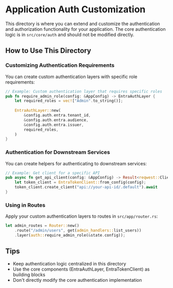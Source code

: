 # Application Auth Customization

This directory is where you can extend and customize the authentication and authorization functionality for your application. The core authentication logic is in `src/core/auth` and should not be modified directly.

## How to Use This Directory

### Customizing Authentication Requirements

You can create custom authentication layers with specific role requirements:

```rust
// Example: Custom authentication layer that requires specific roles
pub fn require_admin_role(config: &AppConfig) -> EntraAuthLayer {
    let required_roles = vec!["Admin".to_string()];
    
    EntraAuthLayer::new(
        &config.auth.entra.tenant_id,
        &config.auth.entra.audience,
        &config.auth.entra.issuer,
        required_roles,
    )
}
```

### Authentication for Downstream Services

You can create helpers for authenticating to downstream services:

```rust
// Example: Get client for a specific API
pub async fn get_api_client(config: &AppConfig) -> Result<reqwest::Client, String> {
    let token_client = EntraTokenClient::from_config(config);
    token_client.create_client("api://your-api-id/.default").await
}
```

### Using in Routes

Apply your custom authentication layers to routes in `src/app/router.rs`:

```rust
let admin_routes = Router::new()
    .route("/admin/users", get(admin_handlers::list_users))
    .layer(auth::require_admin_role(&state.config));
```

## Tips

- Keep authentication logic centralized in this directory
- Use the core components (EntraAuthLayer, EntraTokenClient) as building blocks
- Don't directly modify the core authentication implementation 